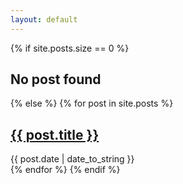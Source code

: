 ```yaml
---
layout: default
---
```


<div class="content list">
  {% if site.posts.size == 0 %}
    <h2>No post found</h2>
  {% else %}
    {% for post in site.posts %}
      <div class="list-item">
        <h2 class="list-post-title">
          <a href="{{ post.url | prepend: site.baseurl }}">{{ post.title }}</a>
        </h2>
        <div class="list-post-date">
          <time>{{ post.date | date_to_string }}</time>
        </div>
      </div>
    {% endfor %}
  {% endif %}
</div>

